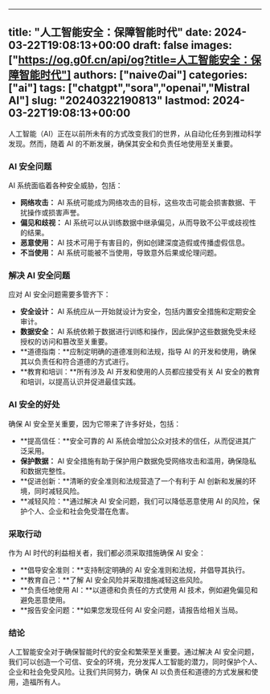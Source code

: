 
---
title: "人工智能安全：保障智能时代"
date: 2024-03-22T19:08:13+00:00
draft: false
images: ["https://og.g0f.cn/api/og?title=人工智能安全：保障智能时代"]
authors: ["naiveのai"]
categories: ["ai"]
tags: ["chatgpt","sora","openai","Mistral AI"]
slug: "20240322190813"
lastmod: 2024-03-22T19:08:13+00:00
---
人工智能（AI）正在以前所未有的方式改变我们的世界，从自动化任务到推动科学发现。然而，随着 AI 的不断发展，确保其安全和负责任地使用至关重要。

### AI 安全问题

AI 系统面临着各种安全威胁，包括：

- **网络攻击：** AI 系统可能成为网络攻击的目标，这些攻击可能会损害数据、干扰操作或损害声誉。
- **偏见和歧视：** AI 系统可以从训练数据中继承偏见，从而导致不公平或歧视性的结果。
- **恶意使用：** AI 技术可用于有害目的，例如创建深度造假或传播虚假信息。
- **不当使用：** AI 系统可能被不当使用，导致意外后果或伦理问题。

### 解决 AI 安全问题

应对 AI 安全问题需要多管齐下：

- **安全设计：** AI 系统应从一开始就设计为安全，包括内置安全措施和定期安全审计。
- **数据安全：** AI 系统依赖于数据进行训练和操作，因此保护这些数据免受未经授权的访问和篡改至关重要。
- **道德指南：**应制定明确的道德准则和法规，指导 AI 的开发和使用，确保其以负责任和符合道德的方式进行。
- **教育和培训：**所有涉及 AI 开发和使用的人员都应接受有关 AI 安全的教育和培训，以提高认识并促进最佳实践。

### AI 安全的好处

确保 AI 安全至关重要，因为它带来了许多好处，包括：

- **提高信任：**安全可靠的 AI 系统会增加公众对技术的信任，从而促进其广泛采用。
- **保护数据：** AI 安全措施有助于保护用户数据免受网络攻击和滥用，确保隐私和数据完整性。
- **促进创新：**清晰的安全准则和法规营造了一个有利于 AI 创新和发展的环境，同时减轻风险。
- **减轻风险：**通过解决 AI 安全问题，我们可以降低恶意使用 AI 的风险，保护个人、企业和社会免受潜在危害。

### 采取行动

作为 AI 时代的利益相关者，我们都必须采取措施确保 AI 安全：

- **倡导安全准则：**支持制定明确的 AI 安全准则和法规，并倡导其执行。
- **教育自己：**了解 AI 安全风险并采取措施减轻这些风险。
- **负责任地使用 AI：**以道德和负责任的方式使用 AI 技术，例如避免偏见和避免恶意使用。
- **报告安全问题：**如果您发现任何 AI 安全问题，请报告给相关当局。

### 结论

人工智能安全对于确保智能时代的安全和繁荣至关重要。通过解决 AI 安全问题，我们可以创造一个可信、安全的环境，充分发挥人工智能的潜力，同时保护个人、企业和社会免受风险。让我们共同努力，确保 AI 以负责任和道德的方式发展和使用，造福所有人。